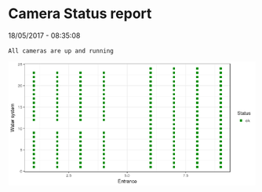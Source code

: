 Camera Status report
================
18/05/2017 - 08:35:08

    All cameras are up and running

![](camreport_files/figure-markdown_github/unnamed-chunk-2-1.png)
